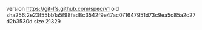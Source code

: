 version https://git-lfs.github.com/spec/v1
oid sha256:2e23f55bb1a5f98fad8c3542f9e47ac071647951d73c9ea5c85a2c27d2b3530d
size 21329
